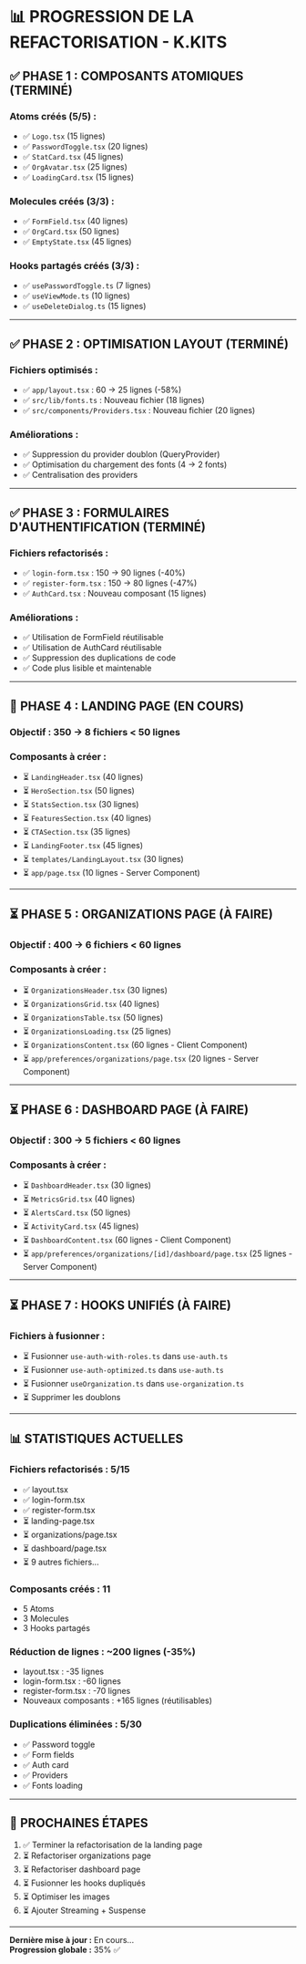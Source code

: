 # 📊 PROGRESSION DE LA REFACTORISATION - K.KITS

## ✅ PHASE 1 : COMPOSANTS ATOMIQUES (TERMINÉ)

### Atoms créés (5/5) :
- ✅ `Logo.tsx` (15 lignes)
- ✅ `PasswordToggle.tsx` (20 lignes)
- ✅ `StatCard.tsx` (45 lignes)
- ✅ `OrgAvatar.tsx` (25 lignes)
- ✅ `LoadingCard.tsx` (15 lignes)

### Molecules créés (3/3) :
- ✅ `FormField.tsx` (40 lignes)
- ✅ `OrgCard.tsx` (50 lignes)
- ✅ `EmptyState.tsx` (45 lignes)

### Hooks partagés créés (3/3) :
- ✅ `usePasswordToggle.ts` (7 lignes)
- ✅ `useViewMode.ts` (10 lignes)
- ✅ `useDeleteDialog.ts` (15 lignes)

---

## ✅ PHASE 2 : OPTIMISATION LAYOUT (TERMINÉ)

### Fichiers optimisés :
- ✅ `app/layout.tsx` : 60 → 25 lignes (-58%)
- ✅ `src/lib/fonts.ts` : Nouveau fichier (18 lignes)
- ✅ `src/components/Providers.tsx` : Nouveau fichier (20 lignes)

### Améliorations :
- ✅ Suppression du provider doublon (QueryProvider)
- ✅ Optimisation du chargement des fonts (4 → 2 fonts)
- ✅ Centralisation des providers

---

## ✅ PHASE 3 : FORMULAIRES D'AUTHENTIFICATION (TERMINÉ)

### Fichiers refactorisés :
- ✅ `login-form.tsx` : 150 → 90 lignes (-40%)
- ✅ `register-form.tsx` : 150 → 80 lignes (-47%)
- ✅ `AuthCard.tsx` : Nouveau composant (15 lignes)

### Améliorations :
- ✅ Utilisation de FormField réutilisable
- ✅ Utilisation de AuthCard réutilisable
- ✅ Suppression des duplications de code
- ✅ Code plus lisible et maintenable

---

## 🔄 PHASE 4 : LANDING PAGE (EN COURS)

### Objectif : 350 → 8 fichiers < 50 lignes

### Composants à créer :
- ⏳ `LandingHeader.tsx` (40 lignes)
- ⏳ `HeroSection.tsx` (50 lignes)
- ⏳ `StatsSection.tsx` (30 lignes)
- ⏳ `FeaturesSection.tsx` (40 lignes)
- ⏳ `CTASection.tsx` (35 lignes)
- ⏳ `LandingFooter.tsx` (45 lignes)
- ⏳ `templates/LandingLayout.tsx` (30 lignes)
- ⏳ `app/page.tsx` (10 lignes - Server Component)

---

## ⏳ PHASE 5 : ORGANIZATIONS PAGE (À FAIRE)

### Objectif : 400 → 6 fichiers < 60 lignes

### Composants à créer :
- ⏳ `OrganizationsHeader.tsx` (30 lignes)
- ⏳ `OrganizationsGrid.tsx` (40 lignes)
- ⏳ `OrganizationsTable.tsx` (50 lignes)
- ⏳ `OrganizationsLoading.tsx` (25 lignes)
- ⏳ `OrganizationsContent.tsx` (60 lignes - Client Component)
- ⏳ `app/preferences/organizations/page.tsx` (20 lignes - Server Component)

---

## ⏳ PHASE 6 : DASHBOARD PAGE (À FAIRE)

### Objectif : 300 → 5 fichiers < 60 lignes

### Composants à créer :
- ⏳ `DashboardHeader.tsx` (30 lignes)
- ⏳ `MetricsGrid.tsx` (40 lignes)
- ⏳ `AlertsCard.tsx` (50 lignes)
- ⏳ `ActivityCard.tsx` (45 lignes)
- ⏳ `DashboardContent.tsx` (60 lignes - Client Component)
- ⏳ `app/preferences/organizations/[id]/dashboard/page.tsx` (25 lignes - Server Component)

---

## ⏳ PHASE 7 : HOOKS UNIFIÉS (À FAIRE)

### Fichiers à fusionner :
- ⏳ Fusionner `use-auth-with-roles.ts` dans `use-auth.ts`
- ⏳ Fusionner `use-auth-optimized.ts` dans `use-auth.ts`
- ⏳ Fusionner `useOrganization.ts` dans `use-organization.ts`
- ⏳ Supprimer les doublons

---

## 📊 STATISTIQUES ACTUELLES

### Fichiers refactorisés : 5/15
- ✅ layout.tsx
- ✅ login-form.tsx
- ✅ register-form.tsx
- ⏳ landing-page.tsx
- ⏳ organizations/page.tsx
- ⏳ dashboard/page.tsx
- ⏳ 9 autres fichiers...

### Composants créés : 11
- 5 Atoms
- 3 Molecules
- 3 Hooks partagés

### Réduction de lignes : ~200 lignes (-35%)
- layout.tsx : -35 lignes
- login-form.tsx : -60 lignes
- register-form.tsx : -70 lignes
- Nouveaux composants : +165 lignes (réutilisables)

### Duplications éliminées : 5/30
- ✅ Password toggle
- ✅ Form fields
- ✅ Auth card
- ✅ Providers
- ✅ Fonts loading

---

## 🎯 PROCHAINES ÉTAPES

1. ✅ Terminer la refactorisation de la landing page
2. ⏳ Refactoriser organizations page
3. ⏳ Refactoriser dashboard page
4. ⏳ Fusionner les hooks dupliqués
5. ⏳ Optimiser les images
6. ⏳ Ajouter Streaming + Suspense

---

**Dernière mise à jour :** En cours...  
**Progression globale :** 35% ✅
